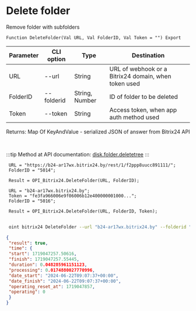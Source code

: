 ﻿---
sidebar_position: 5
---

# Delete folder
 Remove folder with subfolders



`Function DeleteFolder(Val URL, Val FolderID, Val Token = "") Export`

 | Parameter | CLI option | Type | Destination |
 |-|-|-|-|
 | URL | --url | String | URL of webhook or a Bitrix24 domain, when token used |
 | FolderID | --folderid | String, Number | ID of folder to be deleted |
 | Token | --token | String | Access token, when app auth method used |

 
 Returns: Map Of KeyAndValue - serialized JSON of answer from Bitrix24 API

<br/>

:::tip
Method at API documentation: [disk.folder.deletetree](https://dev.1c-bitrix.ru/rest_help/disk/folder/disk_folder_deletetree.php)
:::
<br/>


```bsl title="Code example"
 URL = "https://b24-ar17wx.bitrix24.by/rest/1/f2ppp8uucc891111/";
 FolderID = "5014";
 
 Result = OPI_Bitrix24.DeleteFolder(URL, FolderID);
 
 URL = "b24-ar17wx.bitrix24.by";
 Token = "fe3fa966006e9f06006b12e400000001000...";
 FolderID = "5016";
 
 Result = OPI_Bitrix24.DeleteFolder(URL, FolderID, Token);
```
	


```sh title="CLI command example"
 
 oint bitrix24 DeleteFolder --url "b24-ar17wx.bitrix24.by" --folderid "482" --token "b9df7366006e9f06006b12e400000001000..."

```

```json title="Result"
{
 "result": true,
 "time": {
 "start": 1719047257.50616,
 "finish": 1719047257.55445,
 "duration": 0.048285961151123,
 "processing": 0.0174880027770996,
 "date_start": "2024-06-22T09:07:37+00:00",
 "date_finish": "2024-06-22T09:07:37+00:00",
 "operating_reset_at": 1719047857,
 "operating": 0
 }
}
```
